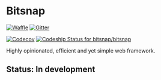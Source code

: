 # Bitsnap

[![Waffle](https://badge.waffle.io/bitsnap/bitsnap.svg?label=ready&title=Waffle.io)](http://waffle.io/bitsnap/bitsnap)
[![Gitter](https://img.shields.io/gitter/room/nwjs/nw.js.svg)](https://gitter.im/bitsnap/bitsnap)

[![Codecov](https://codecov.io/gh/bitsnap/bitsnap/branch/master/graph/badge.svg)](https://codecov.io/gh/bitsnap/bitsnap)
[![Codeship Status for bitsnap/bitsnap](https://codeship.com/projects/ecd80b40-725b-0134-cc0e-5ec05d8f27f8/status?branch=master)](https://codeship.com/projects/178605)

Highly opinionated, efficient and yet simple web framework.

## Status: In development

